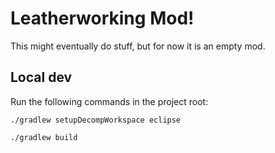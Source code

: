 # Leatherworking Mod!

This might eventually do stuff, but for now it is an empty mod.

## Local dev
Run the following commands in the project root:
```
./gradlew setupDecompWorkspace eclipse
```

```
./gradlew build
```
